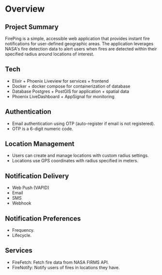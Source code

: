 # Overview

## Project Summary

FirePing is a simple, accessible web application that provides instant fire notifications for user-defined geographic areas. The application leverages NASA's fire detection data to alert users when fires are detected within their specified radius around locations of interest.

## Tech

- Elixir + Phoenix Liveview for services + frontend
- Docker + docker compose for containerization of database
- Database Postgres + PostGIS for application + spatial data
- Phoenix LiveDashboard + AppSignal for monitoring

## Authentication

- Email authentication using OTP (auto-register if email is not registered).
- OTP is a 6-digit numeric code.

## Location Management

- Users can create and manage locations with custom radius settings.
- Locations use GPS coordinates with radius specified in meters.

## Notification Delivery

- Web Push (VAPID)
- Email
- SMS
- Webhook

## Notification Preferences

- Frequency.
- Lifecycle.

## Services

- FireFetch: Fetch fire data from NASA FIRMS API.
- FireNotify: Notify users of fires in locations they have.
